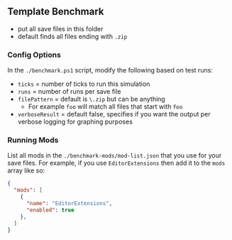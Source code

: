 ## Template Benchmark
- put all save files in this folder
- default finds all files ending with `.zip`


### Config Options

In the `./benchmark.ps1` script, modify the following based on test runs:
- `ticks` = number of ticks to run this simulation
- `runs` = number of runs per save file
- `filePattern` = default is `\.zip` but can be anything
  - For example `foo` will match all files that start with `foo`
- `verboseResult` = default false, specifies if you want the output per verbose logging for graphing purposes


### Running Mods
List all mods in the `./benchmark-mods/mod-list.json` that you use for your save files. For example, if you use `EditorExtensions` then add it to the `mods` array like so:
```json
{
  "mods": [
    {
      "name": "EditorExtensions",
      "enabled": true
    },
  ]
}
```